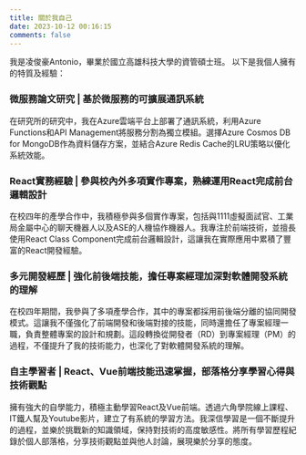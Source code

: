```yaml
---
title: 關於我自己
date: 2023-10-12 00:16:15
comments: false
---
```


我是凌俊豪Antonio，畢業於國立高雄科技大學的資管碩士班。
以下是我個人擁有的特質及經驗：

### 微服務論文研究 | 基於微服務的可擴展通訊系統

在研究所的研究中，我在Azure雲端平台上部署了通訊系統，利用Azure Functions和API Management將服務分割為獨立模組。選擇Azure Cosmos DB for MongoDB作為資料儲存方案，並結合Azure Redis Cache的LRU策略以優化系統效能。

### React實務經驗 | 參與校內外多項實作專案，熟練運用React完成前台邏輯設計

在校四年的產學合作中，我積極參與多個實作專案，包括與1111虛擬面試官、工業局金屬中心的聊天機器人以及ASE的人機協作機器人。我專注於前端技術，並擅長使用React Class Component完成前台邏輯設計，這讓我在實際應用中累積了豐富的React開發經驗。

### 多元開發經歷 | 強化前後端技能，擔任專案經理加深對軟體開發系統的理解

在校四年期間，我參與了多項產學合作，其中的專案都採用前後端分離的協同開發模式。這讓我不僅強化了前端開發和後端對接的技能，同時還擔任了專案經理一職，負責整體專案的設計和規劃。這段轉換從開發者（RD）到專案經理（PM）的過程，不僅提升了我的技術能力，也深化了對軟體開發系統的理解。

### 自主學習者 | React、Vue前端技能迅速掌握，部落格分享學習心得與技術觀點

擁有強大的自學能力，積極主動學習React及Vue前端。透過六角學院線上課程、IT鐵人幫及Youtube影片，建立了有系統的學習方法。我深信學習是一個不斷提升的過程，並樂於挑戰新的知識領域，保持對技術的高度敏感性。將所有學習歷程紀錄於個人部落格，分享技術觀點並與他人討論，展現樂於分享的態度。
